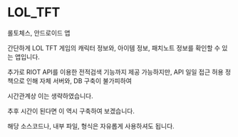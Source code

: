 # LOL_TFT
롤토체스, 안드로이드 앱

간단하게 LOL TFT 게임의 캐릭터 정보와, 아이템 정보, 패치노트 정보를 확인할 수 있는 앱입니다.

추가로 RIOT API를 이용한 전적검색 기능까지 제공 가능하지만, API 일일 접근 허용 정책으로 인해 자체 서버와, DB 구축이 불가피하여

시간관계상 이는 생략하였습니다.

추후 시간이 된다면 이 역시 구축하여 보겠습니다.



해당 소스코드나, 내부 파일, 형식은 자유롭게 사용하셔도 됩니다.
